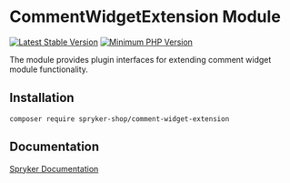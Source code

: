 # CommentWidgetExtension Module
[![Latest Stable Version](https://poser.pugx.org/spryker-shop/comment-widget-extension/v/stable.svg)](https://packagist.org/packages/spryker-shop/comment-widget-extension)
[![Minimum PHP Version](https://img.shields.io/badge/php-%3E%3D%208.3-8892BF.svg)](https://php.net/)

The module provides plugin interfaces for extending comment widget module functionality.

## Installation

```
composer require spryker-shop/comment-widget-extension
```

## Documentation

[Spryker Documentation](https://docs.spryker.com)
